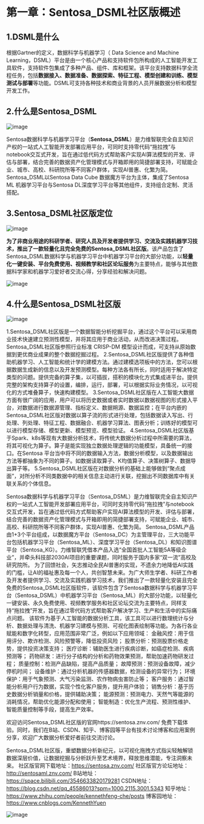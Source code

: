 # 第一章：Sentosa_DSML社区版概述

## 1.DSML是什么

根据Gartner的定义，数据科学与机器学习（ Data Science and Machine Learning，DSML）平台是由一个核心产品和支持软件包所构成的人工智能开发工具软件，支持软件包集成了多种产品、组件、库和框架。该平台支持数据科学全流程任务，包括**数据接入、数据准备、数据探索、特征工程、模型创建和训练、模型测试与部署**等功能。DSML可支持各种技术和商业背景的人员开展数据分析和模型开发工作。

## 2.什么是Sentosa_DSML

![image](https://github.com/user-attachments/assets/dab629f7-58bc-48cf-9769-a53198a11fd7)



Sentosa数据科学与机器学习平台（**Sentosa_DSML**）是力维智联完全自主知识产权的一站式人工智能开发部署应用平台，可同时支持零代码“拖拉拽”与notebook交互式开发，旨在通过低代码方式帮助客户实现AI算法模型的开发、评估与部署，结合完善的数据资产化管理模式与开箱即用的简捷部署支持，可赋能企业、城市、高校、科研院所等不同客户群体，实现AI普惠、化繁为简。Sentosa_DSML以Sentosa Data Cube 数据魔方平台为主体，集成了Sentosa ML 机器学习平台与Sentosa DL深度学习平台等其他组件，支持组合定制、灵活搭配。

## 3.Sentosa_DSML社区版定位

![image](https://github.com/user-attachments/assets/dc266a8b-f30b-4345-be4a-0d964cfaa806)




**为了非商业用途的科研学者、研究人员及开发者提供学习、交流及实践机器学习技术，推出了一款轻量化且完全免费的Sentosa_DSML社区版**。该产品包含了Sentosa_DSML数据科学与机器学习平台中机器学习平台的大部分功能，以**轻量化一键安装、平台免费使用、视频教学和社区论坛服务**为主要特点，能够与其他数据科学家和机器学习爱好者交流心得，分享经验和解决问题。

![image](https://github.com/user-attachments/assets/114b13ff-5c69-4e27-8f45-3faa96ae2a70)



## 4.什么是Sentosa_DSML社区版
![image](https://github.com/user-attachments/assets/606fc1da-1069-4fc0-8d18-95048f47c79b)

1.Sentosa_DSML社区版是一个数据智能分析挖掘平台，通过这个平台可以采用商业技术快速建立预测性模型，并将其应用于商业活动，从而改进决策过程。Sentosa_DSML社区版参照行业标准 CRISP-DM 模型设计而成，可支持从原始数据到更优商业成果的整个数据挖掘过程。
2.Sentosa_DSML社区版提供了各种借助机器学习、人工智能和统计学的建模方法。通过建模选项板中的方法，您可以根据数据生成新的信息以及开发预测模型。每种方法各有所长，同时适用于解决特定类型的问题。提供完备的算子集，以可插拔，搭积的模块化方式集成进平台。提供完整的架构支持算子的设置，编排，运行，部署，可以根据实际业务情况，以可视化的方式堆叠算子，快速构建模型。
3.Sentosa_DSML社区版在人工智能大数据方面有很广阔的应用，用户可以将历史数据或者实时数据以数据视图的形式接入平台，对数据进行数据源管理、指标定义、数据朔源、数据监控；在平台内嵌的Sentosa_DSML社区版对数据以算子流的形式进行处理，包括数据读入写出、行处理、列处理、特征工程、数据融合、机器学习算法、图表分析；训练好的模型可以进行模型存储、模型更新、模型预览、模型验证。
4.Sentosa_DSML社区版基于Spark、k8s等现有大数据分析技术，将传统大数据分析过程中所需要的算法，将其可视化为算子。算子是能实现独立数据处理逻辑的功能模型，具备统一的接口。在Sentosa 平台当中将不同的数据输入方法，数据分析模型，以及数据输出方法等都抽象为不同的算子。如数据读取算子、K均值算子、决策树算子、数据导出算子等。
5.Sentosa_DSML社区版在对数据分析的基础上能够做到“聚点成面”，对所分析不同类数据中的相关信息主动进行关联，挖掘出不同数据库中有关联关系的个体信息。

Sentosa数据科学与机器学习平台（Sentosa_DSML）是力维智联完全自主知识产权的一站式人工智能开发部署应用平台，可同时支持零代码“拖拉拽”与notebook交互式开发，旨在通过低代码方式帮助客户实现AI算法模型的开发、评估与部署，结合完善的数据资产化管理模式与开箱即用的简捷部署支持，可赋能企业、城市、高校、科研院所等不同客户群体，实现AI普惠、化繁为简。
Sentosa_DSML产品由1+3个平台组成，以数据魔方平台（Sentosa_DC）为主管理平台，三大功能平台包括机器学习平台（Sentosa_ML）、深度学习平台（Sentosa_DL）和知识图谱平台（Sentosa_KG）。力维智联凭借本产品入选“全国首批人工智能5A等级企业”，并牵头科技部2030AI项目的重要课题，同时服务于国内多家“双一流”高校及研究院所。
为了回馈社会，矢志推动全民AI普惠的实现，不遗余力地降低AI实践的门槛，让AI的福祉惠及每一个人，共创智慧未来。为广大师生学者、科研工作者及开发者提供学习、交流及实践机器学习技术，我们推出了一款轻量化安装且完全免费的Sentosa_DSML社区版软件，该软件包含了Sentosa数据科学与机器学习平台（Sentosa_DSML）中机器学习平台（Sentosa_ML）的大部分功能，以轻量化一键安装、永久免费使用、视频教学服务和社区论坛交流为主要特点，同样支持“拖拉拽”开发，旨在通过零代码方式帮助客户解决学习、生产和生活中的实际痛点问题。
该软件为基于人工智能的数据分析工具，该工具可以进行数理统计与分析、数据处理与清洗、机器学习建模与预测、可视化图表绘制等功能。为各行各业赋能和数字化转型，应用范围非常广泛，例如以下应用领域：
金融风控：用于信用评分、欺诈检测、风险预警等，降低投资风险；
股票分析：预测股票价格走势，提供投资决策支持；
医疗诊断：辅助医生进行疾病诊断，如癌症检测、疾病预测等；
药物研发：进行分子结构的分析和药物效果预测，帮助加速药物研发过程；
质量控制：检测产品缺陷，提高产品质量；
故障预测：预测设备故障，减少停机时间；
设备维护：通过分析机器的传感器数据，检测设备的异常行为；
环境保护：用于气象预测、大气污染监测、农作物病虫害防止等；
客户服务：通过智能分析用户行为数据，实现个性化客户服务，提升用户体验；
销售分析：基于历史数据分析销量和价格，提供辅助决策；
能源预测：预测电力、天然气等能源的消耗情况，帮助优化能源分配和使用；
智能制造：优化生产流程、预测性维护、智能质量控制等手段，提高生产效率。

欢迎访问Sentosa_DSML社区版的官网https://sentosa.znv.com/
免费下载体验。同时，我们在B站、CSDN、知乎、博客园等平台有技术讨论博客和应用案例分享，欢迎广大数据分析爱好者前往交流讨论。

Sentosa_DSML社区版，重塑数据分析新纪元，以可视化拖拽方式指尖轻触解锁数据深层价值，让数据挖掘与分析跃升至艺术境界，释放思维潜能，专注洞察未来。
社区版官网下载地址：https://sentosa.znv.com/
社区版官方论坛地址：http://sentosaml.znv.com/
B站地址：https://space.bilibili.com/3546633820179281
CSDN地址：https://blog.csdn.net/qq_45586013?spm=1000.2115.3001.5343
知乎地址：https://www.zhihu.com/people/kennethfeng-che/posts
博客园地址：https://www.cnblogs.com/KennethYuen

![image](https://github.com/user-attachments/assets/53ecbc1f-f87d-415a-9f30-d80f77ba7767)



